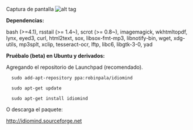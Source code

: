
Captura de pantalla
![alt tag](https://github.com/sniparse/sniparse.github.io/blob/master/images/shot.png)



<b>Dependencias:</b>

bash (>=4.1), rsstail (>= 1.4~), scrot (>= 0.8~), imagemagick, wkhtmltopdf, lynx, eyed3, curl, html2text, sox, libsox-fmt-mp3, libnotify-bin, wget, xdg-utils, mp3splt, xclip, tesseract-ocr, lftp, libc6, libgtk-3-0, yad



<b>Pruébalo (beta) en Ubuntu y derivados:</b>

Agregando el repositorio de Launchpad (recomendado).

      sudo add-apt-repository ppa:robinpala/idiomind
      
      sudo apt-get update
      
      sudo apt-get install idiomind
      

O descarga el paquete:

http://idiomind.sourceforge.net



